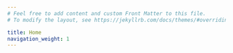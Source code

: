 ```yaml
---
# Feel free to add content and custom Front Matter to this file.
# To modify the layout, see https://jekyllrb.com/docs/themes/#overriding-theme-defaults

title: Home
navigation_weight: 1
---
```


